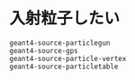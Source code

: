 # 入射粒子したい

```{toctree}
geant4-source-particlegun
geant4-source-gps
geant4-source-particle-vertex
geant4-source-particletable
```
